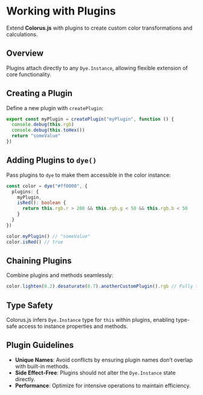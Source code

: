 # Working with Plugins

Extend **Colorus.js** with plugins to create custom color transformations and calculations.

## Overview

Plugins attach directly to any `Dye.Instance`, allowing flexible extension of core functionality.

## Creating a Plugin

Define a new plugin with `createPlugin`:

```typescript
export const myPlugin = createPlugin("myPlugin", function () {
  console.debug(this.rgb)
  console.debug(this.toHex())
  return "someValue"
})
```

## Adding Plugins to `dye()`

Pass plugins to `dye` to make them accessible in the color instance:

```typescript
const color = dye("#ff0000", {
  plugins: {
    myPlugin,
    isRed(): boolean {
      return this.rgb.r > 200 && this.rgb.g < 50 && this.rgb.b < 50
    }
  }
})

color.myPlugin() // "someValue"
color.isRed() // true
```

## Chaining Plugins

Combine plugins and methods seamlessly:

```typescript
color.lighten(0.2).desaturate(0.7).anotherCustomPlugin().rgb // Fully typed
```

## Type Safety

Colorus.js infers `Dye.Instance` type for `this` within plugins, enabling type-safe access to instance properties and methods.

## Plugin Guidelines

- **Unique Names**: Avoid conflicts by ensuring plugin names don’t overlap with built-in methods.
- **Side Effect-Free**: Plugins should not alter the `Dye.Instance` state directly.
- **Performance**: Optimize for intensive operations to maintain efficiency.
